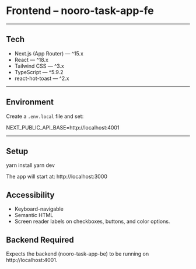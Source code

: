# Frontend – nooro-task-app-fe

---

## Tech

- Next.js (App Router) — ^15.x  
- React — ^18.x  
- Tailwind CSS — ^3.x  
- TypeScript — ^5.9.2  
- react-hot-toast — ^2.x  

---

## Environment

Create a `.env.local` file and set:

NEXT_PUBLIC_API_BASE=http://localhost:4001

---

## Setup

yarn install
yarn dev

The app will start at: http://localhost:3000

## Accessibility 

- Keyboard-navigable 
- Semantic HTML 
- Screen reader labels on checkboxes, buttons, and color options.


## Backend Required

Expects the backend (nooro-task-app-be) to be running on http://localhost:4001.
